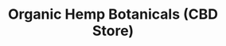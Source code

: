 ---
title: "Organic Hemp Botanicals (CBD Store)"
url: /kansas-city/organic-hemp-botanicals-cbd-store/
shop: cannabis
---